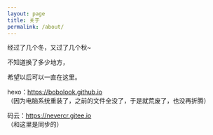 ```yaml
---
layout: page
title: 关于
permalink: /about/
---
```


经过了几个冬，又过了几个秋~

不知道换了多少地方，

希望以后可以一直在这里。

hexo：https://bobolook.github.io  
（因为电脑系统重装了，之前的文件全没了，于是就荒废了，也没再折腾）  

码云：https://nevercr.gitee.io  
（和这里是同步的）
